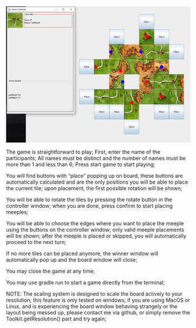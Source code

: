 ![](Carcass_Demo_Pic.png)

The game is straightforward to play; 
First, enter the name of the participants;
All names must be distinct and the number of names must be more than 1 and less than 6; 
Press start game to start playing; 

You will find buttons with “place” popping up on board, these buttons are automatically calculated and are the only positions you will be able to place the current tile; upon placement, the first possible rotation will be shown; 

You will be able to rotate the tiles by pressing the rotate button in the controller window; when you are done, press confirm to start placing meeples; 

You will be able to choose the edges where you want to place the meeple using the buttons on the controller window; only valid meeple placements will be shown; after the meeple is placed or skipped, you will automatically proceed to the next turn;

If no more tiles can be placed anymore, the winner window will automatically pop up and the board window will close;

You may close the game at any time; 

You may use gradle run to start a game directly from the terminal; 

NOTE: The scaling system is designed to scale the board actively to your resolution; this feature is only tested on windows; if you are using MacOS or Linux, and is experiencing the board window behaving strangely or the layout being messed up, please contact me via github, or simply remove the Toolkit.getResolution() part and try again; 
